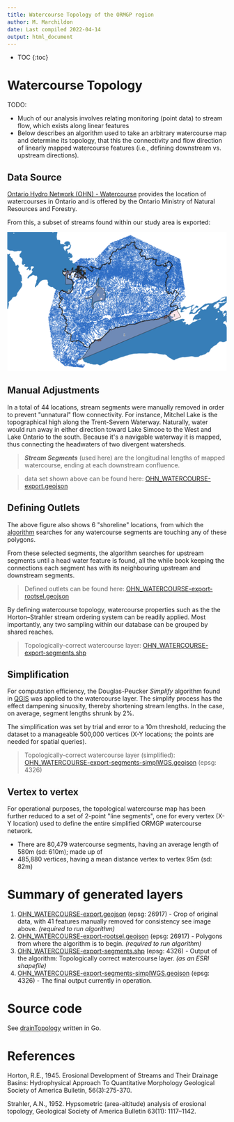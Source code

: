 ```yaml
---
title: Watercourse Topology of the ORMGP region
author: M. Marchildon
date: Last compiled 2022-04-14
output: html_document
---
```


* TOC
{:toc}

# Watercourse Topology
TODO:
* Much of our analysis involves relating monitoring (point data) to stream flow, which exists along linear features
* Below describes an algorithm used to take an arbitrary watercourse map and determine its topology, that this the connectivity and flow direction of linearly mapped watercourse features (i.e., defining downstream vs. upstream directions).
 

## Data Source

[Ontario Hydro Network (OHN) - Watercourse](https://geohub.lio.gov.on.ca/datasets/a222f2996e7c454f9e8d028aa05995d3_26/about) provides the location of watercourses in Ontario and is offered by the Ontario Ministry of Natural Resources and Forestry.

From this, a subset of streams found within our study area is exported:

![](fig/OHN_WATERCOURSE-export.png)




## Manual Adjustments

In a total of 44 locations, stream segments were manually removed in order to prevent "unnatural" flow connectivity. For instance, Mitchel Lake is the topographical high along the Trent-Severn Waterway. Naturally, water would run away in either direction toward Lake Simcoe to the West and Lake Ontario to the south. Because it's a navigable waterway it is mapped, thus connecting the headwaters of two divergent watersheds.

> __*Stream Segments*__ (used here) are the longitudinal lengths of mapped watercourse, ending at each downstream confluence.

> data set shown above can be found here: [OHN_WATERCOURSE-export.geojson](https://www.dropbox.com/s/6vstocu2d2sm3ta/OHN_WATERCOURSE-export.7z?dl=1)

## Defining Outlets

The above figure also shows 6 "shoreline" locations, from which the [algorithm](https://github.com/OWRC/interpolants/tree/main/interpolation/drainTopology) searches for any watercourse segments are touching any of these polygons.

From these selected segments, the algorithm searches for upstream segments until a head water feature is found, all the while book keeping the connections each segment has with its neighbouring upstream and downstream segments.

> Defined outlets can be found here: [OHN_WATERCOURSE-export-rootsel.geojson](https://www.dropbox.com/s/tzdead8bz77xm02/OHN_WATERCOURSE-export-rootsel.geojson?dl=1)

By defining watercourse topology, watercourse properties such as the the Horton–Strahler stream ordering system can be readily applied. Most importantly, any two sampling within our database can be grouped by shared reaches.

> Topologically-correct watercourse layer: [OHN_WATERCOURSE-export-segments.shp](https://www.dropbox.com/s/e470r6duqc5nb56/OHN_WATERCOURSE-export-segments.7z?dl=1) 


## Simplification

For computation efficiency, the Douglas-Peucker *Simplify* algorithm found in [QGIS](https://www.qgis.org) was applied to the watercourse layer. The simplify process has the effect dampening sinuosity, thereby shortening stream lengths. In the case, on average, segment lengths shrunk by 2%.

The simplification was set by trial and error to a 10m threshold, reducing the dataset to a manageable 500,000 vertices (X-Y locations; the points are needed for spatial queries).

> Topologically-correct watercourse layer (simplified): [OHN_WATERCOURSE-export-segments-simplWGS.geojson](https://www.dropbox.com/s/nielu61qkb6j3zc/OHN_WATERCOURSE-export-segments-simplWGS.geojson?dl=1) (epsg: 4326)


## Vertex to vertex

For operational purposes, the topological watercourse map has been further reduced to a set of 2-point "line segments", one for every vertex (X-Y location) used to define the entire simplified ORMGP watercourse network.

* There are 80,479 watercourse segments, having an average length of 580m (sd: 610m); made up of
* 485,880 vertices, having a mean distance vertex to vertex 95m (sd: 82m)


# Summary of generated layers

1. [OHN_WATERCOURSE-export.geojson](https://www.dropbox.com/s/6vstocu2d2sm3ta/OHN_WATERCOURSE-export.7z?dl=1) (epsg: 26917) - Crop of original data, with 41 features manually removed for consistency see image above. *(required to run algorithm)*
1. [OHN_WATERCOURSE-export-rootsel.geojson](https://www.dropbox.com/s/tzdead8bz77xm02/OHN_WATERCOURSE-export-rootsel.geojson?dl=1) (epsg: 26917) - Polygons from where the algorithm is to begin. *(required to run algorithm)*
1. [OHN_WATERCOURSE-export-segments.shp](https://www.dropbox.com/s/e470r6duqc5nb56/OHN_WATERCOURSE-export-segments.7z?dl=1) (epsg: 4326) - Output of the algorithm: Topologically correct watercourse layer. *(as an ESRI shapefile)*
1. [OHN_WATERCOURSE-export-segments-simplWGS.geojson](https://www.dropbox.com/s/nielu61qkb6j3zc/OHN_WATERCOURSE-export-segments-simplWGS.geojson?dl=1) (epsg: 4326) - The final output currently in operation.


# Source code

See [drainTopology](https://github.com/OWRC/interpolants/tree/main/interpolation/drainTopology) written in Go.



# References

Horton, R.E., 1945. Erosional Development of Streams and Their Drainage Basins: Hydrophysical Approach To Quantitative Morphology Geological Society of America Bulletin, 56(3):275-370.

Strahler, A.N., 1952. Hypsometric (area-altitude) analysis of erosional topology, Geological Society of America Bulletin 63(11): 1117–1142.
